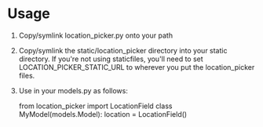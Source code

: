 # Usage

1. Copy/symlink location_picker.py onto your path
2. Copy/symlink the static/location_picker directory into your static directory. If you're
   not using staticfiles, you'll need to set LOCATION_PICKER_STATIC_URL to wherever you put
   the location_picker files.
3. Use in your models.py as follows:

    from location_picker import LocationField
    class MyModel(models.Model):
        location = LocationField()

